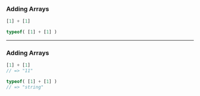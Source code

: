 ### Adding Arrays

```js
[1] + [1]
```

```js
typeof( [1] + [1] )
```

---

### Adding Arrays

```js
[1] + [1]
// => "11"
```

```js
typeof( [1] + [1] )
// => "string"
```
